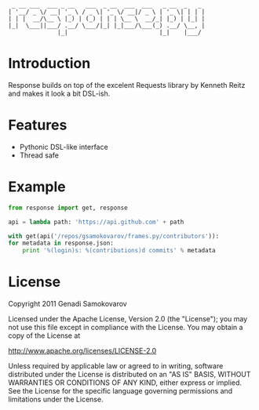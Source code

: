      _ __ ___  ___ _ __   ___  _ __  ___  ___   _ __  _   _ 
    | '__/ _ \/ __| '_ \ / _ \| '_ \/ __|/ _ \ | '_ \| | | |
    | | |  __/\__ \ |_) | (_) | | | \__ \  __/_| |_) | |_| |
    |_|  \___||___/ .__/ \___/|_| |_|___/\___(_) .__/ \__, |
                  |_|                          |_|    |___/ 

# Introduction

Response builds on top of the excelent Requests library by Kenneth Reitz and makes it look a bit DSL-ish.

# Features

* Pythonic DSL-like interface
* Thread safe

# Example

```python
from response import get, response

api = lambda path: 'https://api.github.com' + path

with get(api('/repos/gsamokovarov/frames.py/contributors')):
for metadata in response.json:
    print '%(login)s: %(contributions)d commits' % metadata
```

# License

Copyright 2011 Genadi Samokovarov

Licensed under the Apache License, Version 2.0 (the "License");
you may not use this file except in compliance with the License.
You may obtain a copy of the License at

http://www.apache.org/licenses/LICENSE-2.0

Unless required by applicable law or agreed to in writing, software
distributed under the License is distributed on an "AS IS" BASIS,
WITHOUT WARRANTIES OR CONDITIONS OF ANY KIND, either express or implied.
See the License for the specific language governing permissions and
limitations under the License.
